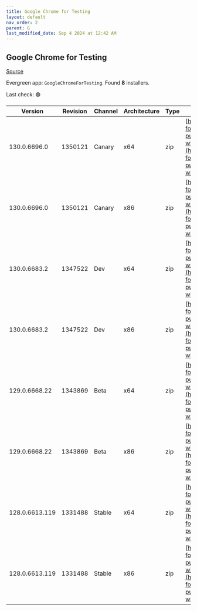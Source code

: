 ```yaml
---
title: Google Chrome for Testing
layout: default
nav_order: 2
parent: G
last_modified_date: Sep 4 2024 at 12:42 AM
---
```


## Google Chrome for Testing

[Source](https://googlechromelabs.github.io/chrome-for-testing/)

Evergreen app: `GoogleChromeForTesting`. Found **8** installers.

Last check: 🟢

| Version        | Revision | Channel | Architecture | Type | URI                                                                                                                                                                                              |
| -------------- | -------- | ------- | ------------ | ---- | ------------------------------------------------------------------------------------------------------------------------------------------------------------------------------------------------ |
| 130.0.6696.0   | 1350121  | Canary  | x64          | zip  | [https://storage.googleapis.com/chrome-for-testing-public/130.0.6696.0/win64/chrome-win64.zip](https://storage.googleapis.com/chrome-for-testing-public/130.0.6696.0/win64/chrome-win64.zip)     |
| 130.0.6696.0   | 1350121  | Canary  | x86          | zip  | [https://storage.googleapis.com/chrome-for-testing-public/130.0.6696.0/win32/chrome-win32.zip](https://storage.googleapis.com/chrome-for-testing-public/130.0.6696.0/win32/chrome-win32.zip)     |
| 130.0.6683.2   | 1347522  | Dev     | x64          | zip  | [https://storage.googleapis.com/chrome-for-testing-public/130.0.6683.2/win64/chrome-win64.zip](https://storage.googleapis.com/chrome-for-testing-public/130.0.6683.2/win64/chrome-win64.zip)     |
| 130.0.6683.2   | 1347522  | Dev     | x86          | zip  | [https://storage.googleapis.com/chrome-for-testing-public/130.0.6683.2/win32/chrome-win32.zip](https://storage.googleapis.com/chrome-for-testing-public/130.0.6683.2/win32/chrome-win32.zip)     |
| 129.0.6668.22  | 1343869  | Beta    | x64          | zip  | [https://storage.googleapis.com/chrome-for-testing-public/129.0.6668.22/win64/chrome-win64.zip](https://storage.googleapis.com/chrome-for-testing-public/129.0.6668.22/win64/chrome-win64.zip)   |
| 129.0.6668.22  | 1343869  | Beta    | x86          | zip  | [https://storage.googleapis.com/chrome-for-testing-public/129.0.6668.22/win32/chrome-win32.zip](https://storage.googleapis.com/chrome-for-testing-public/129.0.6668.22/win32/chrome-win32.zip)   |
| 128.0.6613.119 | 1331488  | Stable  | x64          | zip  | [https://storage.googleapis.com/chrome-for-testing-public/128.0.6613.119/win64/chrome-win64.zip](https://storage.googleapis.com/chrome-for-testing-public/128.0.6613.119/win64/chrome-win64.zip) |
| 128.0.6613.119 | 1331488  | Stable  | x86          | zip  | [https://storage.googleapis.com/chrome-for-testing-public/128.0.6613.119/win32/chrome-win32.zip](https://storage.googleapis.com/chrome-for-testing-public/128.0.6613.119/win32/chrome-win32.zip) |
